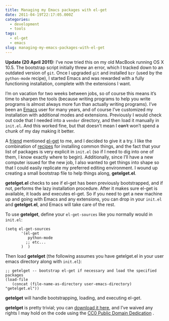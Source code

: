 ```yaml
---
title: Managing my Emacs packages with el-get
date: 2011-04-19T22:17:05.000Z
categories:
  - development
  - tools
tags:
  - el-get
  - emacs
slug: managing-my-emacs-packages-with-el-get
---
```


**Update (20 April 2011):** I’ve now tried this on my old MacBook running OS X
10.5. The bootstrap script initially threw an error, which I tracked down to an
outdated version of `git`. Once I upgraded `git` and installed `bzr` (used by
the `python-mode` recipe), I started Emacs and was rewarded with a fully
functioning installation, complete with the extensions I want.

I’m on vacation for two weeks between jobs, so of course this means it’s time to
sharpen the tools (because writing programs to help you write programs is almost
always more fun than actually writing programs). I’ve been an [Emacs][1]  user
for many years, and of course I’ve customized my installation with additional
modes and extensions. Previously I would check out code that I needed into a
`vendor` directory, and then load it manually in `init.el`. And this worked
fine, but that doesn’t mean I ~~can’t~~ won’t spend a chunk of my day making it
better.

A [friend][2]  mentioned [el-get][3]  to me, and I decided to give it a try. I
like the combination of [recipes][4]  for installing common things, and the fact
that your list of packages is very explicit in `init.el` (so if I need to dig
into one of them, I know exactly where to begin). Additionally, since I’ll have
a new computer issued for the new job, I also wanted to get things into shape so
that I could easily replicate my preferred editing environment. I wound up
creating a small bootstrap file to help things along, **getelget.el**.

**getelget.el** checks to see if el-get has been previously bootstrapped, and if
not, performs the lazy installation procedure. After it makes sure el-get is
available, it loads and executes el-get. So if you need to get a new machine up
and going with Emacs and any extensions, you can drop in your `init.el` and
**getelget.el**, and Emacs will take care of the rest.

To use **getelget**, define your `el-get-sources` like you normally would in
`init.el`:

```elisp
(setq el-get-sources
       '(el-get
          python-mode
         ;; etc...
       )  )
```

Then load **getelget** (the following assumes you have getelget.el in your user
emacs directory along with `init.el`):

```elisp
;; getelget -- bootstrap el-get if necessary and load the specified packages
(load-file
   (concat (file-name-as-directory user-emacs-directory) "getelget.el"))
```

**getelget** will handle bootstrapping, loading, and executing el-get.

**getelget** is pretty trivial; you can [download it here][5], and I’ve waived
any rights I may hold on the code using the [CC0 Public Domain Dedication][6] .



 [1]: http://www.gnu.org/software/emacs/
 [2]: http://dustycloud.org/
 [3]: https://github.com/dimitri/el-get
 [4]: https://github.com/dimitri/el-get/tree/master/recipes
 [5]: http://yergler.net/projects/2011/getelget.el
 [6]: http://creativecommons.org/publicdomain/zero/1.0/

